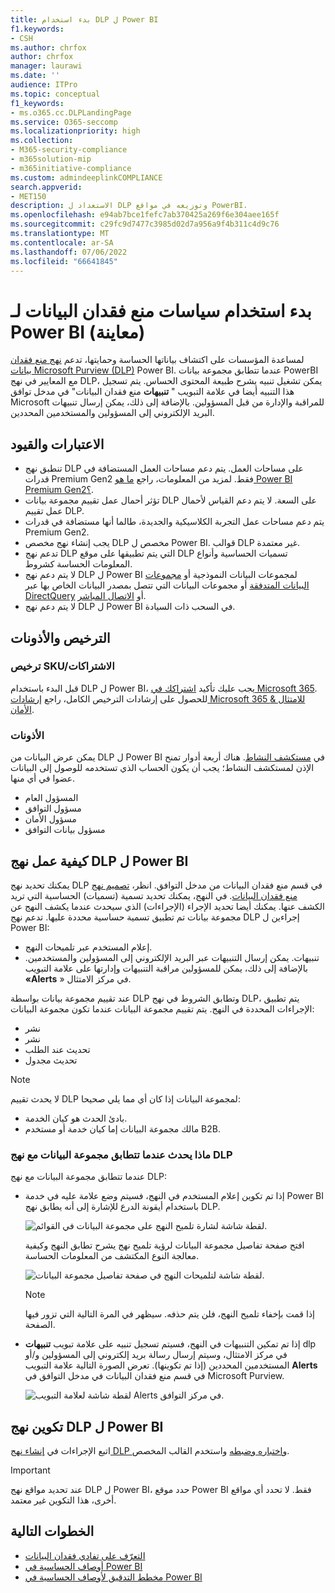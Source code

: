 ```yaml
---
title: بدء استخدام DLP ل Power BI
f1.keywords:
- CSH
ms.author: chrfox
author: chrfox
manager: laurawi
ms.date: ''
audience: ITPro
ms.topic: conceptual
f1_keywords:
- ms.o365.cc.DLPLandingPage
ms.service: O365-seccomp
ms.localizationpriority: high
ms.collection:
- M365-security-compliance
- m365solution-mip
- m365initiative-compliance
ms.custom: admindeeplinkCOMPLIANCE
search.appverid:
- MET150
description: الاستعداد ل DLP وتوزيعه في مواقع PowerBI.
ms.openlocfilehash: e94ab7bce1fefc7ab370425a269f6e304aee165f
ms.sourcegitcommit: c29fc9d7477c3985d02d7a956a9f4b311c4d9c76
ms.translationtype: MT
ms.contentlocale: ar-SA
ms.lasthandoff: 07/06/2022
ms.locfileid: "66641845"
---
```

# <a name="get-started-with-data-loss-prevention-policies-for-power-bi-preview"></a>بدء استخدام سياسات منع فقدان البيانات لـ Power BI (معاينة)

لمساعدة المؤسسات على اكتشاف بياناتها الحساسة وحمايتها، تدعم [نهج منع فقدان بيانات Microsoft Purview (DLP)](/microsoft-365/compliance/dlp-learn-about-dlp) Power BI. عندما تتطابق مجموعة بيانات PowerBI مع المعايير في نهج DLP، يمكن تشغيل تنبيه يشرح طبيعة المحتوى الحساس. يتم تسجيل هذا التنبيه أيضا في علامة التبويب " **تنبيهات** منع فقدان البيانات" في مدخل توافق Microsoft للمراقبة والإدارة من قبل المسؤولين. بالإضافة إلى ذلك، يمكن إرسال تنبيهات البريد الإلكتروني إلى المسؤولين والمستخدمين المحددين.

## <a name="considerations-and-limitations"></a>الاعتبارات والقيود

- تنطبق نهج DLP على مساحات العمل. يتم دعم مساحات العمل المستضافة في قدرات Premium Gen2 فقط. لمزيد من المعلومات، راجع [ما هو Power BI Premium Gen2؟](/power-bi/enterprise/service-premium-gen2-what-is).
- تؤثر أحمال عمل تقييم مجموعة بيانات DLP على السعة. لا يتم دعم القياس لأحمال عمل تقييم DLP.
- يتم دعم مساحات عمل التجربة الكلاسيكية والجديدة، طالما أنها مستضافة في قدرات Premium Gen2.
- يجب إنشاء نهج مخصص DLP مخصص ل Power BI. قوالب DLP غير معتمدة.
- تدعم نهج DLP التي يتم تطبيقها على موقع DLP تسميات الحساسية وأنواع المعلومات الحساسة كشروط. 
- لا يتم دعم نهج DLP ل Power BI لمجموعات البيانات النموذجية أو [مجموعات البيانات المتدفقة](/power-bi/connect-data/service-real-time-streaming) أو مجموعات البيانات التي تتصل بمصدر البيانات الخاص بها عبر [DirectQuery](/power-bi/connect-data/desktop-use-directquery) أو [الاتصال المباشر](/power-bi/connect-data/desktop-directquery-about#live-connections).
- لا يتم دعم نهج DLP ل Power BI في السحب ذات السيادة.

## <a name="licensing-and-permissions"></a>الترخيص والأذونات

### <a name="skusubscriptions-licensing"></a>ترخيص SKU/الاشتراكات

قبل البدء باستخدام DLP ل Power BI، يجب عليك تأكيد [اشتراكك في Microsoft 365](https://www.microsoft.com/microsoft-365/compare-microsoft-365-enterprise-plans?rtc=1). للحصول على إرشادات الترخيص الكامل، راجع [إرشادات Microsoft 365 للامتثال & الأمان](/office365/servicedescriptions/microsoft-365-service-descriptions/microsoft-365-tenantlevel-services-licensing-guidance/microsoft-365-security-compliance-licensing-guidance#information-protection).

### <a name="permissions"></a>الأذونات

يمكن عرض البيانات من DLP ل Power BI في [مستكشف النشاط](/microsoft-365/compliance/data-classification-activity-explorer). هناك أربعة أدوار تمنح الإذن لمستكشف النشاط؛ يجب أن يكون الحساب الذي تستخدمه للوصول إلى البيانات عضوا في أي منها.

- المسؤول العام
- مسؤول التوافق
- مسؤول الأمان
- مسؤول بيانات التوافق

## <a name="how-dlp-policies-for-power-bi-work"></a>كيفية عمل نهج DLP ل Power BI

يمكنك تحديد نهج DLP في قسم منع فقدان البيانات من مدخل التوافق. انظر، [تصميم نهج منع فقدان البيانات](dlp-policy-design.md#design-a-data-loss-prevention-policy). في النهج، يمكنك تحديد تسمية (تسميات) الحساسية التي تريد الكشف عنها. يمكنك أيضا تحديد الإجراء (الإجراءات) الذي سيحدث عندما يكشف النهج عن مجموعة بيانات تم تطبيق تسمية حساسية محددة عليها. تدعم نهج DLP إجراءين ل Power BI:

- إعلام المستخدم عبر تلميحات النهج.
- تنبيهات. يمكن إرسال التنبيهات عبر البريد الإلكتروني إلى المسؤولين والمستخدمين. بالإضافة إلى ذلك، يمكن للمسؤولين مراقبة التنبيهات وإدارتها على علامة التبويب **«Alerts** » في مركز الامتثال. 

عند تقييم مجموعة بيانات بواسطة DLP وتطابق الشروط في نهج DLP، يتم تطبيق الإجراءات المحددة في النهج. يتم تقييم مجموعة البيانات عندما تكون مجموعة البيانات:

- نشر
- نشر
- تحديث عند الطلب
- تحديث مجدول

>[!NOTE]
> لا يحدث تقييم DLP لمجموعة البيانات إذا كان أي مما يلي صحيحا:
> - بادئ الحدث هو كيان الخدمة.
> - مالك مجموعة البيانات إما كيان خدمة أو مستخدم B2B.

### <a name="what-happens-when-a-dataset-matches-a-dlp-policy"></a>ماذا يحدث عندما تتطابق مجموعة البيانات مع نهج DLP

عندما تتطابق مجموعة البيانات مع نهج DLP:

- إذا تم تكوين إعلام المستخدم في النهج، فسيتم وضع علامة عليه في خدمة Power BI باستخدام أيقونة الدرع للإشارة إلى أنه يطابق نهج DLP.

    ![لقطة شاشة لشارة تلميح النهج على مجموعة البيانات في القوائم.](../media/dlp-power-bi-policy-tip-on-dataset.png)

    افتح صفحة تفاصيل مجموعة البيانات لرؤية تلميح نهج يشرح تطابق النهج وكيفية معالجة النوع المكتشف من المعلومات الحساسة.

    ![لقطة شاشة لتلميحات النهج في صفحة تفاصيل مجموعة البيانات.](../media/dlp-power-bi-policy-tip-in-dataset-details.png)

    >[!NOTE]
    > إذا قمت بإخفاء تلميح النهج، فلن يتم حذفه. سيظهر في المرة التالية التي تزور فيها الصفحة.

- إذا تم تمكين التنبيهات في النهج، فسيتم تسجيل تنبيه على علامة تبويب **تنبيهات** dlp في مركز الامتثال، وسيتم إرسال رسالة بريد إلكتروني إلى المسؤولين و/أو المستخدمين المحددين (إذا تم تكوينها). تعرض الصورة التالية علامة التبويب **Alerts** في قسم منع فقدان البيانات في مدخل التوافق في Microsoft Purview.

    ![لقطة شاشة لعلامة التبويب Alerts في مركز التوافق.](../media/dlp-power-bi-alerts-tab.png)

## <a name="configure-a-dlp-policy-for-power-bi"></a>تكوين نهج DLP ل Power BI

اتبع الإجراءات في [إنشاء نهج DLP واختباره وضبطه](create-test-tune-dlp-policy.md#create-test-and-tune-a-dlp-policy) واستخدم القالب المخصص.

> [!IMPORTANT]
> عند تحديد مواقع نهج DLP ل Power BI، حدد موقع Power BI فقط. لا تحدد أي مواقع أخرى، هذا التكوين غير معتمد. 

<!--1. Log into the [Microsoft Purview compliance portal](https://compliance.microsoft.com).

1. Choose the **Data loss prevention** solution in the navigation pane, select the **Policies** tab, choose **Create policy**.

    ![Screenshot of D L P create policy page.](media/service-security-dlp-policies-for-power-bi/power-bi-dlp-create.png)

1. Choose the **Custom** category and then the **Custom policy** template.
    
    >[!NOTE]
    >No other categories or templates are currently supported.

    ![Screenshot of D L P choose custom policy page.](media/service-security-dlp-policies-for-power-bi/power-bi-dlp-choose-custom.png)
 
    When done, click **Next**.

1. Name the policy and provide a meaningful description.

    ![Screenshot of D L P policy name description section.](media/service-security-dlp-policies-for-power-bi/power-bi-dlp-name-description.png)
 
    When done, click **Next**.

1. Enable Power BI as a location for the DLP policy. **Disable all other locations**. Currently, DLP policies for Power BI must specify Power BI as the sole location.

    ![Screenshot of D L P choose location page.](media/service-security-dlp-policies-for-power-bi/power-bi-dlp-choose-location.png)

    By default the policy will apply to all workspaces. Alternatively, you can specify particular workspaces to include in the policy as well as workspaces to exclude from the policy.
    >[!NOTE]
    > DLP actions are supported only for workspaces hosted in Premium Gen2 capacities.

    If you select **Choose workspaces** or **Exclude workspaces**, a dialog will allow you to create a list of included (or excluded) workspaces. You must specify workspaces by workspace object ID. Click the info icon for information about how to find workspace object IDs.

    ![Screenshot of D L P choose workspaces dialog.](media/service-security-dlp-policies-for-power-bi/power-bi-dlp-choose-workspaces.png)
 
    After enabling Power BI as a DLP location for the policy and choosing which workspaces the policy will apply to, click **Next**.

1. The **Define policy settings** page appears. Choose **Create or customize advanced DLP rules** to begin defining your policy.

    ![Screenshot of D L P create advanced rule page.](media/service-security-dlp-policies-for-power-bi/power-bi-dlp-create-advanced-rule.png)
 
    When done, click **Next**.

1. On the **Customize advanced DLP rules** page, you can either start creating a new rule or choose an existing rule to edit. Click **Create rule**.

    ![Screenshot of D L P create rule page.](media/service-security-dlp-policies-for-power-bi/power-bi-dlp-create-rule.png)


1. The **Create rule** page appears. On the create rule page, provide a name and description for the rule, and then configure the other sections, which are described following the image below.

    ![Screenshot of D L P create rule form.](media/service-security-dlp-policies-for-power-bi/power-bi-dlp-create-rule-form.png)
 
### Conditions

In the condition section, you define the conditions under which the policy will apply to a dataset. Conditions are created in groups. Groups make it possible to construct complex conditions.

1. Open the conditions section, choose **Add condition** and then **Content contains**.

    ![Screenshot of D L P add conditions content contains section.](media/service-security-dlp-policies-for-power-bi/power-bi-dlp-add-conditions-content-contains.png)
 
    This opens the first group (named Default – you can change this).

1. Choose **Add**, and then **Sensitivity labels**.
        
    >[!NOTE]
    > Sensitive info types are currently not supported.
    
    ![Screenshot of D L P add conditions section.](media/service-security-dlp-policies-for-power-bi/power-bi-dlp-add-conditions.png)
 
    When you choose **Sensitivity labels**, you will be able to choose a particular sensitivity label from a list that will appear.

    You can add additional sensitivity labels to the group. To the right of the group name, you can specify **Any of these** or **All of these**. This determines whether matches on all or any of the labels is required for the condition to hold. Make sure **Any of these** is selected, since datasets can’t have more than one label applied.

    The image below shows a group (Default) that contains two sensitivity label conditions. The logic Any of these means that a match on any one of the sensitivity labels in the group constitutes “true” for that group.

    ![Screenshot of D L P conditions group section.](media/service-security-dlp-policies-for-power-bi/power-bi-dlp-condition-group.png) 
 
    You can create more than one group, and you can control the logic between the groups with **AND** or **OR** logic. 

    The image below shows a rule containing two groups, joined by **OR** logic.

    ![Screenshot of rule with two groups.](media/service-security-dlp-policies-for-power-bi/power-bi-dlp-content-contains.png) 
 
### Exceptions

If the sensitivity label of the dataset matches any of the defined exceptions, the rule won’t be applied to the dataset. 

Exceptions are configured in the same way as conditions, described above.
    
![Screenshot of D L P exceptions section.](media/service-security-dlp-policies-for-power-bi/power-bi-dlp-exceptions-section.png)
 
### Actions

Protection actions are currently unavailable for Power BI DLP policies.

![Screenshot of D L P policy actions section.](media/service-security-dlp-policies-for-power-bi/power-bi-dlp-actions-section.png)


### User notifications

The user notifications section is where you configure your policy tip. Turn on the toggle, select the **Notify users in Office 365 service with a policy tip** and **Policy tips** checkboxes, and write your policy tip in the text box.

![Screenshot of D L P user notification section.](media/service-security-dlp-policies-for-power-bi/power-bi-dlp-user-notification.png)
 
### User overrides
 
User overrides are currently unavailable for Power BI DLP policies.

![Screenshot of D L P user overrides section.](media/service-security-dlp-policies-for-power-bi/power-bi-dlp-user-overrides-section.png) 
 
### Incident reports

Assign a severity level that will be shown in alerts generated from this policy. Enable (default) or disable email notification to admins, specify users or groups for email notification, and configure the details about when notification will occur.

![Screenshot of D L P incident report section.](media/service-security-dlp-policies-for-power-bi/power-bi-dlp-incidence-report.png)
   
### Additional options

![Screenshot of D L P additional options section.](media/service-security-dlp-policies-for-power-bi/power-bi-dlp-additional-options.png)
 
## Monitor and manage policy alerts

Log into the Microsoft Purview compliance portal and navigate to **Data loss prevention > Alerts**.

![Screenshot of D L P Alerts tab.](media/service-security-dlp-policies-for-power-bi/power-bi-dlp-alerts-tab.png)

Click on an alert to start drilling down to its details and to see management options.
-->
## <a name="next-steps"></a>الخطوات التالية

- [التعرّف على تفادي فقدان البيانات](/microsoft-365/compliance/dlp-learn-about-dlp)
- [أوصاف الحساسية في Power BI](/power-bi/enterprise/service-security-sensitivity-label-overview)
- [مخطط التدقيق لأوصاف الحساسية في Power BI](/power-bi/enterprise/service-security-sensitivity-label-audit-schema)
